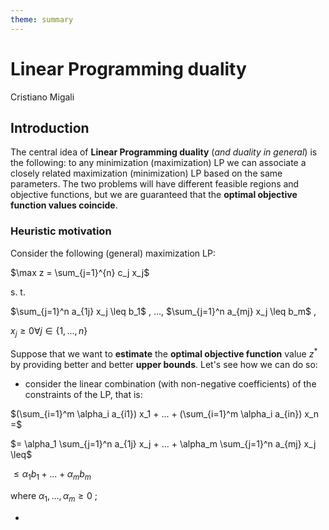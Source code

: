 ```yaml
---
theme: summary
---
```

# Linear Programming duality

<div class="author">

Cristiano Migali

</div>

## Introduction

The central idea of **Linear Programming duality** (_and duality in general_) is the following: to any minimization (maximization) LP we can associate a closely related maximization (minimization) LP based on the same parameters. The two problems will have different feasible regions and objective functions, but we are guaranteed that the **optimal objective function values coincide**.

### Heuristic motivation

Consider the following (general) maximization LP:

<div class="centered-definition-expression">

$\max z = \sum_{j=1}^{n} c_j x_j$

s. t.

$\sum_{j=1}^n a_{1j} x_j \leq b_1$ ,
...,
$\sum_{j=1}^n a_{mj} x_j \leq b_m$ ,

$x_j \geq 0 \forall j \in \{ 1, ..., n \}$
</div>

Suppose that we want to **estimate** the **optimal objective function** value $z^*$ by providing better and better **upper bounds**. Let's see how we can do so:

- consider the linear combination (with non-negative coefficients) of the constraints of the LP, that is:

<div class="centered-definition-expression">

$(\sum_{i=1}^m \alpha_i a_{i1}) x_1 + ... +  (\sum_{i=1}^m \alpha_i a_{in}) x_n =$

$= \alpha_1 \sum_{j=1}^n a_{1j} x_j + ... + \alpha_m \sum_{j=1}^n a_{mj} x_j \leq$

$\leq \alpha_1 b_1 + ... + \alpha_m b_m$

where $\alpha_1, ..., \alpha_m \geq 0$ ;

</div>

- 
